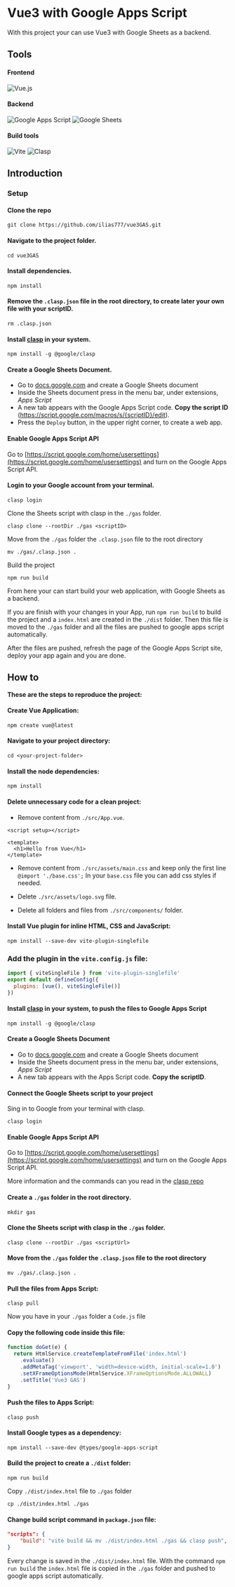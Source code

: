 # Vue3 with Google Apps Script

With this project your can use Vue3 with Google Sheets as a backend.

## Tools

#### Frontend

![Vue.js](https://img.shields.io/badge/vuejs-%2335495e.svg?style=for-the-badge&logo=vuedotjs&logoColor=%234FC08D)

#### Backend

![Google Apps Script](https://img.shields.io/badge/Google_Apps_Script-blue?style=for-the-badge&logo=google%20apps%20script&logoColor=white)
![Google Sheets](https://img.shields.io/badge/Google_Sheets-darkgreen?style=for-the-badge&logo=google%20sheets&logoColor=white)

#### Build tools

![Vite](https://img.shields.io/badge/vite-%23646CFF.svg?style=for-the-badge&logo=vite&logoColor=white)
![Clasp](https://img.shields.io/badge/CLASP-darkblue?style=for-the-badge&logo=google&logoColor=white)

## Introduction

### Setup

#### Clone the repo

```shell
git clone https://github.com/ilias777/vue3GAS.git
```

#### Navigate to the project folder.

```shell
cd vue3GAS
```

#### Install dependencies.

```shell
npm install
```

#### Remove the `.clasp.json` file in the root directory, to create later your own file with your scriptID.

```shell
rm .clasp.json
```

#### Install [clasp](https://github.com/google/clasp) in your system.

```shell
npm install -g @google/clasp
```

#### Create a Google Sheets Document.

- Go to [docs.google.com](https://docs.google.com/) and create a Google Sheets document
- Inside the Sheets document press in the menu bar, under extensions, _Apps Script_
- A new tab appears with the Google Apps Script code. **Copy the script ID** (https://script.google.com/macros/s/{scriptID}/edit).
- Press the `Deploy` button, in the upper right corner, to create a web app.

#### Enable Google Apps Script API

Go to [https://script.google.com/home/usersettings](https://script.google.com/home/usersettings)
and turn on the Google Apps Script API.

#### Login to your Google account from your terminal.

```shell
clasp login
```

Clone the Sheets script with clasp in the `./gas` folder.

```shell
clasp clone --rootDir ./gas <scriptID>
```

Move from the `./gas` folder the `.clasp.json` file to the root directory

```shell
mv ./gas/.clasp.json .
```

Build the project

```shell
npm run build
```

From here your can start build your web application, with Google Sheets as a backend.

If you are finish with your changes in your App, run `npm run build` to build the project and
a `index.html` are created in the `./dist` folder. Then this file is moved to the `./gas` folder
and all the files are pushed to google apps script automatically.

After the files are pushed, refresh the page of the Google Apps Script site, deploy your app again and you are done.

## How to

**These are the steps to reproduce the project:**

#### Create Vue Application:

```shell
npm create vue@latest
```

#### Navigate to your project directory:

```shell
cd <your-project-folder>
```

#### Install the node dependencies:

```shell
npm install
```

#### Delete unnecessary code for a clean project:

- Remove content from `./src/App.vue`.

```vue
<script setup></script>

<template>
  <h1>Hello from Vue</h1>
</template>
```

- Remove content from `./src/assets/main.css` and keep only the first line `@import './base.css';` In your `base.css` file you can add css styles if needed.

- Delete `./src/assets/logo.svg` file.

- Delete all folders and files from `./src/components/` folder.

#### Install Vue plugin for inline HTML, CSS and JavaScript:

```shell
npm install --save-dev vite-plugin-singlefile
```

### Add the plugin in the `vite.config.js` file:

```javascript
import { viteSingleFile } from 'vite-plugin-singlefile'
export default defineConfig({
  plugins: [vue(), viteSingleFile()]
})
```

#### Install [clasp](https://github.com/google/clasp) in your system, to push the files to Google Apps Script

```shell
npm install -g @google/clasp
```

#### Create a Google Sheets Document

- Go to [docs.google.com](https://docs.google.com/) and create a Google Sheets document
- Inside the Sheets document press in the menu bar, under extensions, _Apps Script_
- A new tab appears with the Apps Script code. **Copy the scriptID**.

#### Connect the Google Sheets script to your project

Sing in to Google from your terminal with clasp.

```shell
clasp login
```

#### Enable Google Apps Script API

Go to [https://script.google.com/home/usersettings](https://script.google.com/home/usersettings)
and turn on the Google Apps Script API.

More information and the commands can you read in the [clasp repo](https://github.com/google/clasp)

#### Create a `./gas` folder in the root directory.

```shell
mkdir gas
```

#### Clone the Sheets script with clasp in the `./gas` folder.

```shell
clasp clone --rootDir ./gas <scriptUrl>
```

#### Move from the `./gas` folder the `.clasp.json` file to the root directory

```shell
mv ./gas/.clasp.json .
```

#### Pull the files from Apps Script:

```
clasp pull
```

Now you have in your `./gas` folder a `Code.js` file

#### Copy the following code inside this file:

```javascript
function doGet(e) {
  return HtmlService.createTemplateFromFile('index.html')
    .evaluate()
    .addMetaTag('viewport', 'width=device-width, initial-scale=1.0')
    .setXFrameOptionsMode(HtmlService.XFrameOptionsMode.ALLOWALL)
    .setTitle('Vue3 GAS')
}
```

#### Push the files to Apps Script:

```shell
clasp push
```

#### Install Google types as a dependency:

```shell
npm install --save-dev @types/google-apps-script
```

#### Build the project to create a `./dist` folder:

```shell
npm run build
```

Copy `./dist/index.html` file to `./gas` folder

```shell
cp ./dist/index.html ./gas
```

#### Change build script command in `package.json` file:

```json
"scripts": {
    "build": "vite build && mv ./dist/index.html ./gas && clasp push",
}
```

Every change is saved in the `./dist/index.html` file. With the command `npm run build` the `index.html` file is copied in the `./gas`
folder and pushed to google apps script automatically.
